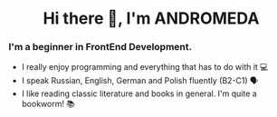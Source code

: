 <h1 align="center">Hi there 👋, I'm ANDROMEDA</h1>

### I'm a beginner in FrontEnd Development.

- I really enjoy programming and everything that has to do with it 💻
- I speak Russian, English, German and Polish fluently (B2-C1) 🗣
- I like reading classic literature and books in general. I'm quite a bookworm! 📚
